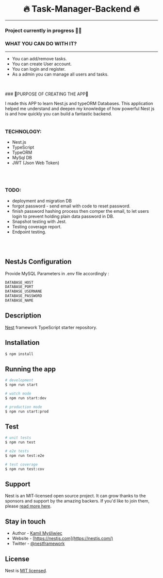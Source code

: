 <h1 align="center">🔥 Task-Manager-Backend 🔥</h1>
<hr/>

### Project currently in progress 👷‍♂️

### WHAT YOU CAN DO WITH IT?
<hr/>

- You can add/remove tasks.
- You can create User account.
- You can login and register.
- As a admin you can manage all users and tasks.
<br/>
<br/>
### 🚀PURPOSE OF CREATING THE APP🚀

I made this APP to learn Nest.js and typeORM Databases. This application helped me understand and deepen my knowledge of how powerful Nest js is and how quickly you can build a fantastic backend.
<br/>
<br/>
### TECHNOLOGY:

- Nest.js
- TypeScript
- TypeORM
- MySql DB
- JWT (Json Web Token)
<br/>
<br/>

### TODO:
- deployment and migration DB
- forgot password - send email with code to reset password.
- finish password hashing process then comper the email, to let users login to prevent holding plain data   password in DB.
- Snapshot testing with Jest.
- Testing coverage report.
- Endpoint testing.
<br/>
<br/>
  
## NestJs Configuration

Provide MySQL Parameters
in .env file accordingly :

```bash
DATABASE_HOST
DATABASE_PORT
DATABASE_USERNANE
DATABASE_PASSWORD
DATABASE_NAME
```

## Description

[Nest](https://github.com/nestjs/nest) framework TypeScript starter repository.

## Installation

```bash
$ npm install
```

## Running the app

```bash
# development
$ npm run start

# watch mode
$ npm run start:dev

# production mode
$ npm run start:prod
```

## Test

```bash
# unit tests
$ npm run test

# e2e tests
$ npm run test:e2e

# test coverage
$ npm run test:cov
```

## Support

Nest is an MIT-licensed open source project. It can grow thanks to the sponsors and support by the amazing backers. If you'd like to join them, please [read more here](https://docs.nestjs.com/support).

## Stay in touch

- Author - [Kamil Myśliwiec](https://kamilmysliwiec.com)
- Website - [https://nestjs.com](https://nestjs.com/)
- Twitter - [@nestframework](https://twitter.com/nestframework)

## License

Nest is [MIT licensed](LICENSE).
